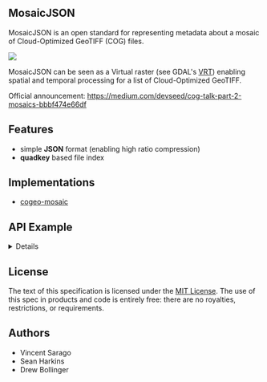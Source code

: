 ## MosaicJSON

MosaicJSON is an open standard for representing
metadata about a mosaic of Cloud-Optimized GeoTIFF (COG) files.

![](https://user-images.githubusercontent.com/10407788/68706772-7539ac00-055e-11ea-8c15-5ee4f30b143e.jpg)

MosaicJSON can be seen as a Virtual raster (see GDAL's [VRT](https://gdal.org/drivers/raster/vrt.html)) enabling spatial and temporal processing for a list of Cloud-Optimized GeoTIFF.

Official announcement: https://medium.com/devseed/cog-talk-part-2-mosaics-bbbf474e66df

## Features
- simple **JSON** format (enabling high ratio compression) 
- **quadkey** based file index

## Implementations 
- [cogeo-mosaic](https://github.com/developmentseed/cogeo-mosaic)


## API Example
<details>


```python
    def fetch_mosaic_definition(url: Union[str, Path]) -> Dict:
        """Fetch mosaic definition file."""
        ...
        return mosaic_definition


    def _fetch_and_find_asset(url: str, x: int, y: int, z: int):
        mdef = fetch_mosaic_definition(url)
        return get_assets(mdef, x: int, y: int, z: int)


    def get_assets(mosaic_definition: Dict, x: int, y: int, z: int) -> list[str]:
        """Get asset list for a Z/X/Y index and a mosaic definition.
        
        Parameters
        ----------
        mosaic_definition : dict
            mosaic definition content.
        x : int
            Mercator tile X index.
        y : int
            Mercator tile Y index.
        z : int
            Mercator tile ZOOM level.

        Returns
        -------
        assets : list
            list of assets intersecting with the tile index. 
    
        """
        min_zoom = mosaic_definition["minzoom"]

        mercator_tile = mercantile.Tile(x=x, y=y, z=z)
        quadkey_zoom = mosaic_definition.get("quadkey_zoom", min_zoom)  # 0.0.2

        # get parent
        if mercator_tile.z > quadkey_zoom:
            depth = mercator_tile.z - quadkey_zoom
            for i in range(depth):
                mercator_tile = mercantile.parent(mercator_tile)
            quadkey = [mercantile.quadkey(*mercator_tile)]

        # get child
        elif mercator_tile.z < quadkey_zoom:
            depth = quadkey_zoom - mercator_tile.z
            mercator_tiles = [mercator_tile]
            for i in range(depth):
                mercator_tiles = sum([mercantile.children(t) for t in mercator_tiles], [])

            mercator_tiles = list(filter(lambda t: t.z == quadkey_zoom, mercator_tiles))
            quadkey = [mercantile.quadkey(*tile) for tile in mercator_tiles]
        else:
            quadkey = [mercantile.quadkey(*mercator_tile)]

        assets = list(
            itertools.chain.from_iterable(
                [mosaic_definition["tiles"].get(qk, []) for qk in quadkey]
            )
        )

        # check if we have a mosaic in the url (.json/.gz)
        return list(
            itertools.chain.from_iterable(
                [
                    fetch_and_find_assets(asset, x, y, z)
                    if os.path.splitext(asset)[1] in [".json", ".gz"]
                    else [asset]
                    for asset in assets
                ]
            )
        )
```

</details>

## License

The text of this specification is licensed under the
[MIT License](https://github.com/developmentseed/mosaicjson-spec/blob/master/LICENSE).
The use of this spec in products and code is entirely free:
there are no royalties, restrictions, or requirements.

## Authors

* Vincent Sarago
* Sean Harkins
* Drew Bollinger
